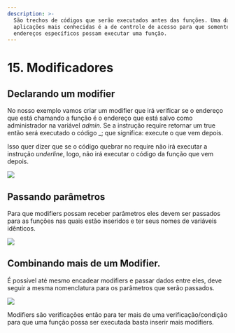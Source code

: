 ```yaml
---
description: >-
  São trechos de códigos que serão executados antes das funções. Uma das
  aplicações mais conhecidas é a de controle de acesso para que somente
  endereços específicos possam executar uma função.
---
```


# 15. Modificadores

## Declarando um modifier

No nosso exemplo vamos criar um modifier que irá verificar se o endereço que está chamando a função é o endereço que está salvo como administrador na variável _admin._ Se a instrução require retornar um true então será executado o código \_; que significa: execute o que vem depois.

Isso quer dizer que se o código quebrar no require não irá executar a instrução _underline_, logo, não irá executar o código da função que vem depois.

![](<../assets/image(94).png>)

## Passando parâmetros

Para que modifiers possam receber parâmetros eles devem ser passados para as funções nas quais estão inseridos e ter seus nomes de variáveis idênticos.

![](<../assets/image(81).png>)

## Combinando mais de um Modifier.

É possível até mesmo encadear modifiers e passar dados entre eles, deve seguir a mesma nomenclatura para os parâmetros que serão passados.

![](<../assets/image(126).png>)

Modifiers são verificações então para ter mais de uma verificação/condição para que uma função possa ser executada basta inserir mais modifiers.

